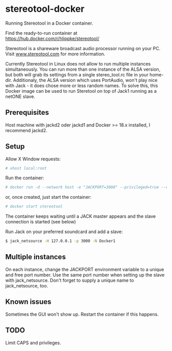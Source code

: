 # stereotool-docker
Running Stereotool in a Docker container.

Find the ready-to-run container at https://hub.docker.com/r/hlippke/stereotool/

Stereotool is a shareware broadcast audio processor running on your PC. Visit www.stereotool.com for more information. 

Currently Stereotool in Linux does not allow to run multiple instances simultaneously. You can run more than one instance of the ALSA version, but both will grab its settings from a single stereo_tool.rc file in your home-dir.
Additionaly, the ALSA version which uses PortAudio, won't play nice with Jack - it does chose more or less random names.
To solve this, this Docker image can be used to run Steretool on top of Jack1 running as a netONE slave.

## Prerequisites
Host machine with jackd2 oder jackd1 and Docker >= 18.x installed, I recommend jackd2.

## Setup
Allow X Window requests:
```bash
# xhost local:root
```
Run the container:
```bash
# docker run -d --network host -e "JACKPORT=3000" --privileged=true --cap-add=ALL --ulimit rtprio=99 -v /tmp/.X11-unix:/tmp/.X11-unix -e DISPLAY=unix$DISPLAY --name stereotool stereotool
```
or, once created, just start the container:
```bash
# docker start stereotool
```

The container keeps waiting until a JACK master appears and the slave connection is started (see below)

Run Jack on your preferred soundcard and add a slave: 
```bash
$ jack_netsource -H 127.0.0.1 -p 3000 -N Docker1
```
## Multiple instances
On each instance, change the JACKPORT environment variable to a unique and free port number. Use the same port number when setting up the slave with jack_netsource. Don't forget to supply a unique name to jack_netsource, too.

## Known issues
Sometimes the GUI won't show up. Restart the container if this happens.

## TODO
Limit CAPS and privileges.
